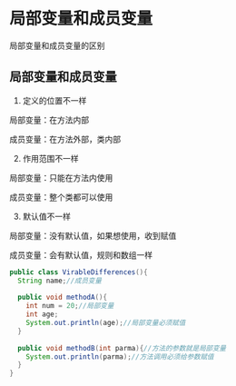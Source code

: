 # 局部变量和成员变量

局部变量和成员变量的区别

<!-- more -->

## 局部变量和成员变量

1. 定义的位置不一样

局部变量：在方法内部

成员变量：在方法外部，类内部

2. 作用范围不一样

局部变量：只能在方法内使用

成员变量：整个类都可以使用

3. 默认值不一样

局部变量：没有默认值，如果想使用，收到赋值

成员变量：会有默认值，规则和数组一样



```java
public class VirableDifferences(){
  String name;//成员变量
  
  public void methodA(){
    int num = 20;//局部变量
    int age;
    System.out.println(age);//局部变量必须赋值
  }
  
  public void methodB(int parma){//方法的参数就是局部变量
    System.out.println(parma);//方法调用必须给参数赋值
  }
}
```


